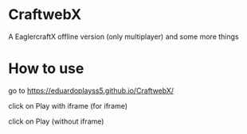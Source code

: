 # CraftwebX
A EaglercraftX offline version (only multiplayer) and some more things

# How to use
go to <a href="https://eduardoplayss5.github.io/CraftwebX/">https://eduardoplayss5.github.io/CraftwebX/</a>

click on Play with iframe (for iframe)

click on Play (without iframe)
